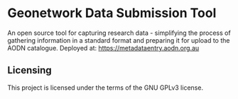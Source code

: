# Geonetwork Data Submission Tool

An open source tool for capturing research data - simplifying the process of gathering information in a standard format and preparing it for upload to the AODN catalogue. Deployed at: https://metadataentry.aodn.org.au 

## Licensing
This project is licensed under the terms of the GNU GPLv3 license.
